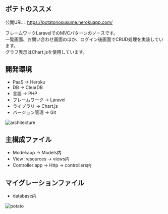 ## ポテトのススメ
公開URL：https://potatonosusume.herokuapp.com/

フレームワークLaravelでのMVCパターンのソースです。  
一覧画面、お問い合わせ画面のほか、ログイン後画面でCRUD処理を実装しています。  
グラフ表示はChart.jsを使用しています。  

## 開発環境
- PaaS -> Heroku
- DB -> ClearDB
- 言語 -> PHP
- フレームワーク -> Laravel
- ライブラリ -> Chart.js
- バージョン管理 -> Git

![architecture](https://user-images.githubusercontent.com/59603125/96447773-674fd900-124d-11eb-811d-a52e41e50f50.png)


## 主構成ファイル
- Model:app -> Models内
- View :resources -> views内
- Controller:app -> Http -> controllers内

## マイグレーションファイル
- database内  

![potato](https://user-images.githubusercontent.com/59603125/96448232-08d72a80-124e-11eb-91a9-f889d80dca0f.gif)
